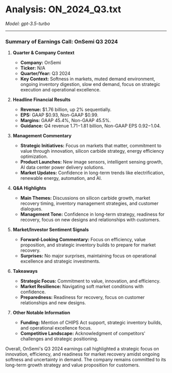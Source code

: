 # Analysis: ON_2024_Q3.txt

*Model: gpt-3.5-turbo*

---

### Summary of Earnings Call: OnSemi Q3 2024

1. **Quarter & Company Context**
   - **Company:** OnSemi
   - **Ticker:** N/A
   - **Quarter/Year:** Q3 2024
   - **Key Context:** Softness in markets, muted demand environment, ongoing inventory digestion, slow end demand, focus on strategic execution and operational excellence.

2. **Headline Financial Results**
   - **Revenue:** $1.76 billion, up 2% sequentially.
   - **EPS:** GAAP $0.93, Non-GAAP $0.99.
   - **Margins:** GAAP 45.4%, Non-GAAP 45.5%.
   - **Guidance:** Q4 revenue $1.71-$1.81 billion, Non-GAAP EPS $0.92-$1.04.

3. **Management Commentary**
   - **Strategic Initiatives:** Focus on markets that matter, commitment to value through innovation, silicon carbide strategy, energy efficiency optimization.
   - **Product Launches:** New image sensors, intelligent sensing growth, AI data center power delivery solutions.
   - **Market Updates:** Confidence in long-term trends like electrification, renewable energy, automation, and AI.

4. **Q&A Highlights**
   - **Main Themes:** Discussions on silicon carbide growth, market recovery timing, inventory management strategies, and customer dialogues.
   - **Management Tone:** Confidence in long-term strategy, readiness for recovery, focus on new designs and relationships with customers.

5. **Market/Investor Sentiment Signals**
   - **Forward-Looking Commentary:** Focus on efficiency, value proposition, and strategic inventory builds to prepare for market recovery.
   - **Surprises:** No major surprises, maintaining focus on operational excellence and strategic investments.

6. **Takeaways**
   - **Strategic Focus:** Commitment to value, innovation, and efficiency.
   - **Market Resilience:** Navigating soft market conditions with confidence.
   - **Preparedness:** Readiness for recovery, focus on customer relationships and new designs.

7. **Other Notable Information**
   - **Funding:** Mention of CHIPS Act support, strategic inventory builds, and operational excellence focus.
   - **Competitive Landscape:** Acknowledgment of competitors' challenges and strategic positioning.

Overall, OnSemi's Q3 2024 earnings call highlighted a strategic focus on innovation, efficiency, and readiness for market recovery amidst ongoing softness and uncertainty in demand. The company remains committed to its long-term growth strategy and value proposition for customers.